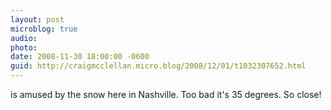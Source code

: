 ```yaml
---
layout: post
microblog: true
audio: 
photo: 
date: 2008-11-30 18:00:00 -0600
guid: http://craigmcclellan.micro.blog/2008/12/01/t1032307652.html
---
```

is amused by the snow here in Nashville.  Too bad it's 35 degrees.  So close!
